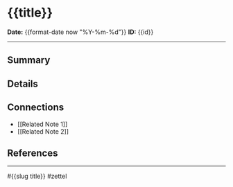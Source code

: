 # {{title}}

**Date:** {{format-date now "%Y-%m-%d"}}
**ID:** {{id}}

---

## Summary

<!-- Briefly state the core idea or concept of this note. -->

## Details

<!-- Expand on the idea, provide explanations, examples, or context. -->

## Connections

- [[Related Note 1]]
- [[Related Note 2]]

## References

<!-- List sources, links, or further reading. -->

---

#{{slug title}} #zettel
